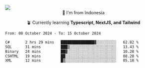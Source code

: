 
<img align = "center" src="https://readme-typing-svg.herokuapp.com?font=Fira+Code&size=25&pause=1000&color=00F713&center=true&vCenter=true&random=false&width=850&height=70&lines=Hi+There+%F0%9F%91%8B%2C+Im+Julian+Caesar;"/>
<br>

<div align = "center">
  📌 I'm from Indonesia
  
  🪴 Currently learning **Typescript, NextJS, and Tailwind**
</div>

<!--START_SECTION:waka-->

```txt
From: 08 October 2024 - To: 15 October 2024

C#       2 hrs 29 mins   ███████████████▓░░░░░░░░░   62.82 %
SQL      31 mins         ███▒░░░░░░░░░░░░░░░░░░░░░   13.43 %
Binary   24 mins         ██▓░░░░░░░░░░░░░░░░░░░░░░   10.28 %
CSHTML   19 mins         ██░░░░░░░░░░░░░░░░░░░░░░░   08.28 %
XML      12 mins         █▒░░░░░░░░░░░░░░░░░░░░░░░   05.18 %
```

<!--END_SECTION:waka-->
